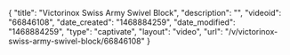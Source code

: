 {
    "title": "Victorinox Swiss Army Swivel Block",
    "description": "",
    "videoid": "66846108",
    "date_created": "1468884259",
    "date_modified": "1468884259",
    "type": "captivate",
    "layout": "video",
    "url": "\/v\/victorinox-swiss-army-swivel-block\/66846108"
}